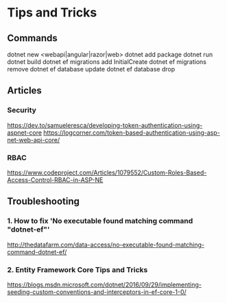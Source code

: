 # Tips and Tricks

## Commands

dotnet new <webapi|angular|razor|web>
dotnet add package <PackageName>
dotnet run
dotnet build
dotnet ef migrations add InitialCreate
dotnet ef migrations remove
dotnet ef database update
dotnet ef database drop

## Articles

### Security
https://dev.to/samueleresca/developing-token-authentication-using-aspnet-core
https://logcorner.com/token-based-authentication-using-asp-net-web-api-core/

### RBAC
https://www.codeproject.com/Articles/1079552/Custom-Roles-Based-Access-Control-RBAC-in-ASP-NE

## Troubleshooting

### 1. How to fix 'No executable found matching command "dotnet-ef"'
 http://thedatafarm.com/data-access/no-executable-found-matching-command-dotnet-ef/
### 2. Entity Framework Core Tips and Tricks
https://blogs.msdn.microsoft.com/dotnet/2016/09/29/implementing-seeding-custom-conventions-and-interceptors-in-ef-core-1-0/